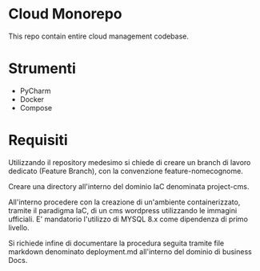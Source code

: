 # Cloud Monorepo

This repo contain entire cloud management codebase.

# Strumenti 

- PyCharm
- Docker
- Compose

# Requisiti

Utilizzando il repository medesimo si chiede di creare un branch di lavoro dedicato (Feature Branch), con la convenzione feature-nomecognome.

Creare una directory all'interno del dominio IaC denominata project-cms.

All'interno procedere con la creazione di un'ambiente containerizzato, tramite il paradigma IaC, di un cms wordpress utilizzando le immagini ufficiali.
E' mandatorio l'utilizzo di MYSQL 8.x come dipendenza di primo livello.

Si richiede infine di documentare la procedura seguita tramite file markdown denominato deployment.md all'interno del dominio di business Docs.

  
